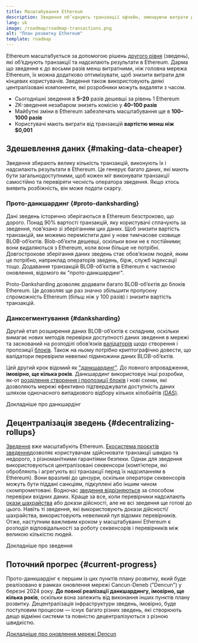 ```yaml
---
title: Масштабування Ethereum
description: Зведення об’єднують транзакції офчейн, зменшуючи витрати для користувача. Проте спосіб використання даних у зведеннях зараз задорогий, що обмежує можливість здешевлення транзакцій. Прото-данкшардинг виправляє це.
lang: uk
image: /roadmap/roadmap-transactions.png
alt: "План розвитку Ethereum"
template: roadmap
---
```


Ethereum масштабується за допомогою рішень [другого рівня](/layer-2/#rollups) (зведень), які об’єднують транзакції та надсилають результати в Ethereum. Дарма що зведення є до восьми разів менш витратними, ніж головна мережа Ethereum, їх можна додатково оптимізувати, щоб знизити витрати для кінцевих користувачів. Зведення також використовують деякі централізовані компоненти, які розробники можуть видаляти з часом.

<InfoBanner mb={8} title="Вартість транзакцій">
  <ul style={{ marginBottom: 0 }}>
    <li>Сьогоднішні зведення в <strong>5–20</strong> разів дешевші за рівень 1 Ethereum</li>
    <li>ZK-зведення незабаром знизять комісію у <strong>40–100 разів</strong></li>
    <li>Майбутні зміни в Ethereum забезпечать масштабування ще в <strong>100–1000 разів</strong></li>
    <li style={{ marginBottom: 0 }}>Користувачі мають виграти від транзакцій <strong>вартістю менш ніж $0,001</strong></li>
  </ul>
</InfoBanner>

## Здешевлення даних {#making-data-cheaper}

Зведення збирають велику кількість транзакцій, виконують їх і надсилають результати в Ethereum. Це генерує багато даних, які мають бути загальнодоступними, щоб кожен міг виконувати транзакції самостійно та перевіряти чесність оператора зведення. Якщо хтось виявить розбіжність, він може подати скаргу.

### Прото-данкшардинг {#proto-danksharding}

Дані зведень історично зберігаються в Ethereum безстроково, що дорого. Понад 90% вартості транзакцій, яку користувачі сплачують за зведення, пов’язано зі зберіганням цих даних. Щоб знизити вартість транзакцій, ми можемо перемістити дані у нове тимчасове сховище BLOB-об’єктів. Blob-об’єкти дешевші, оскільки вони не є постійними; вони видаляються з Ethereum, коли вони більше не потрібні. Довгострокове зберігання даних зведень стає обов’язком людей, яким це потрібно, наприклад операторів зведень, бірж, служб індексації тощо. Додавання транзакцій BLOB-об’єктів в Ethereum є частиною оновлення, відомого як "прото-данкшардинг".

Proto-Danksharding дозволяє додавати багато BLOB-об’єктів до блоків Ethereum. Це дозволяє ще раз значно збільшити пропускну спроможність Ethereum (більш ніж у 100 разів) і знизити вартість транзакцій.

### Данксегментування {#danksharding}

Другий етап розширення даних BLOB-об’єктів є складним, оскільки вимагає нових методів перевірки доступності даних зведення в мережі та заснований на розподілі обов’язків [валідаторів](/glossary/#validator) щодо створення і пропозиції [блоків](/glossary/#block). Також на ньому потрібно криптографічно довести, що валідатори перевірили невеликі підмножини даних BLOB-об’єктів.

Цей другий крок відомий як ["данкшардинг"](/roadmap/danksharding/). До повного впровадження, **імовірно, ще кілька років**. Данкшардинг використовує інші розробки, як-от [розділення створення і пропозиції блоків](/roadmap/pbs) і нові схеми, які дозволяють мережі ефективно підтверджувати доступність даних шляхом одночасного випадкового відбору кількох кілобайтів [(DAS)](/developers/docs/data-availability).

<ButtonLink variant="outline-color" to="/roadmap/danksharding/">Докладніше про данкшардінг</ButtonLink>

## Децентралізація зведень {#decentralizing-rollups}

[Зведення](/layer-2) вже масштабують Ethereum. [Екосистема проєктів зведення](https://l2beat.com/scaling/tvl)дозволяє користувачам здійснювати транзакції швидко та недорого, з різноманітними гарантіями безпеки. Однак для зведення використовуються централізовані секвенсори (комп’ютери, які обробляють і агрегують всі транзакції перед їх надсиланням в Ethereum). Вони вразливі до цензури, оскільки оператори секвенсорів можуть бути піддані санкціям, підкуплені або іншим чином скомпрометовані. Водночас [зведення відрізняються](https://l2beat.com) за способом перевірки вхідних даних. Краще за все, коли перевірники надсилають [окази шахрайства](/glossary/#fraud-proof) або докази дійсності, але не всі зведення ще готові до цього. Навіть ті зведення, які використовують докази дійсності/шахрайства, використовують невеликий пул відомих перевірників. Отже, наступним важливим кроком у масштабуванні Ethereum є розподіл відповідальності за роботу секвенсорів і перевірників між великою кількістю людей.

<ButtonLink variant="outline-color" to="/developers/docs/scaling/">Докладніше про зведення</ButtonLink>

## Поточний прогрес {#current-progress}

Прото-данкшардінг є першим із цих пунктів плану розвитку, який буде реалізовано в рамках оновлення мережі Cancun-Deneb ("Dencun") у березні 2024 року. **До повної реалізації данкшардингу, імовірно, ще кілька років**, оскільки вона залежить від виконання інших пунктів плану розвитку. Децентралізація інфраструктури зведень, імовірно, буде поступовим процесом — існує багато різних зведень, які створюють дещо відмінні системи та повністю децентралізуються з різною швидкістю.

[Докладніше про оновлення мережі Dencun](/roadmap/dencun/)

<QuizWidget quizKey="scaling" />
